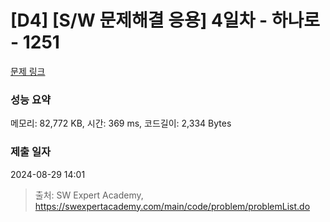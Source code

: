 # [D4] [S/W 문제해결 응용] 4일차 - 하나로 - 1251 

[문제 링크](https://swexpertacademy.com/main/code/problem/problemDetail.do?contestProbId=AV15StKqAQkCFAYD) 

### 성능 요약

메모리: 82,772 KB, 시간: 369 ms, 코드길이: 2,334 Bytes

### 제출 일자

2024-08-29 14:01



> 출처: SW Expert Academy, https://swexpertacademy.com/main/code/problem/problemList.do